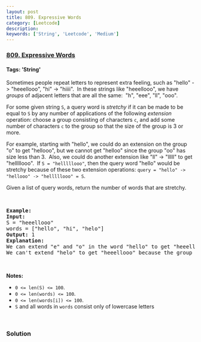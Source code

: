 ```yaml
---
layout: post
title: 809. Expressive Words
category: [Leetcode]
description: 
keywords: ['String', 'Leetcode', 'Medium']
---
```

### [809. Expressive Words](https://leetcode.com/problems/expressive-words)

#### Tags: 'String'

<div class="content__u3I1 question-content__JfgR"><div><p>Sometimes people repeat letters to represent extra feeling, such as "hello" -&gt; "heeellooo", "hi" -&gt; "hiiii".  In these strings like "heeellooo", we have <em>groups</em> of adjacent letters that are all the same:  "h", "eee", "ll", "ooo".</p>
<p>For some given string <code>S</code>, a query word is <em>stretchy</em> if it can be made to be equal to <code>S</code> by any number of applications of the following <em>extension</em> operation: choose a group consisting of characters <code>c</code>, and add some number of characters <code>c</code> to the group so that the size of the group is 3 or more.</p>
<p>For example, starting with "hello", we could do an extension on the group "o" to get "hellooo", but we cannot get "helloo" since the group "oo" has size less than 3.  Also, we could do another extension like "ll" -&gt; "lllll" to get "helllllooo".  If <code>S = "helllllooo"</code>, then the query word "hello" would be stretchy because of these two extension operations: <code>query = "hello" -&gt; "hellooo" -&gt; "helllllooo" = S</code>.</p>
<p>Given a list of query words, return the number of words that are stretchy. </p>
<p> </p>
<pre><strong>Example:</strong>
<strong>Input:</strong> 
S = "heeellooo"
words = ["hello", "hi", "helo"]
<strong>Output:</strong> 1
<strong>Explanation:</strong> 
We can extend "e" and "o" in the word "hello" to get "heeellooo".
We can't extend "helo" to get "heeellooo" because the group "ll" is not size 3 or more.
</pre>
<p> </p>
<p><strong>Notes: </strong></p>
<ul>
<li><code>0 &lt;= len(S) &lt;= 100</code>.</li>
<li><code>0 &lt;= len(words) &lt;= 100</code>.</li>
<li><code>0 &lt;= len(words[i]) &lt;= 100</code>.</li>
<li><code>S</code> and all words in <code>words</code> consist only of lowercase letters</li>
</ul>
<p> </p>
</div></div>

### Solution
